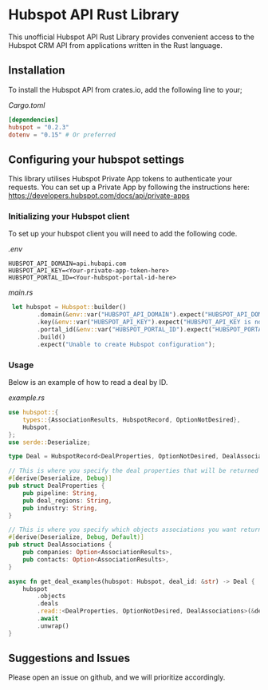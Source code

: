 # Hubspot API Rust Library

This unofficial Hubspot API Rust Library provides convenient access to the Hubspot CRM API from applications written in the Rust language.

## Installation

To install the Hubspot API from crates.io, add the following line to your;

_Cargo.toml_

```toml
[dependencies]
hubspot = "0.2.3"
dotenv = "0.15" # Or preferred
```

## Configuring your hubspot settings

This library utilises Hubspot Private App tokens to authenticate your requests. You can set up a Private App by following the instructions here: https://developers.hubspot.com/docs/api/private-apps

### Initializing your Hubspot client

To set up your hubspot client you will need to add the following code.

_.env_

```
HUBSPOT_API_DOMAIN=api.hubapi.com
HUBSPOT_API_KEY=<Your-private-app-token-here>
HUBSPOT_PORTAL_ID=<Your-hubspot-portal-id-here>

```

_main.rs_

```rust
 let hubspot = Hubspot::builder()
        .domain(&env::var("HUBSPOT_API_DOMAIN").expect("HUBSPOT_API_DOMAIN is not set"))
        .key(&env::var("HUBSPOT_API_KEY").expect("HUBSPOT_API_KEY is not set"))
        .portal_id(&env::var("HUBSPOT_PORTAL_ID").expect("HUBSPOT_PORTAL_ID is not set"))
        .build()
        .expect("Unable to create Hubspot configuration");

```

### Usage

Below is an example of how to read a deal by ID.

_example.rs_

```rust
use hubspot::{
    types::{AssociationResults, HubspotRecord, OptionNotDesired},
    Hubspot,
};
use serde::Deserialize;

type Deal = HubspotRecord<DealProperties, OptionNotDesired, DealAssociations>;

// This is where you specify the deal properties that will be returned by hubspot
#[derive(Deserialize, Debug)]
pub struct DealProperties {
    pub pipeline: String,
    pub deal_regions: String,
    pub industry: String,
}

// This is where you specify which objects associations you want returned by hubspot
#[derive(Deserialize, Debug, Default)]
pub struct DealAssociations {
    pub companies: Option<AssociationResults>,
    pub contacts: Option<AssociationResults>,
}

async fn get_deal_examples(hubspot: Hubspot, deal_id: &str) -> Deal {
    hubspot
        .objects
        .deals
        .read::<DealProperties, OptionNotDesired, DealAssociations>(&deal_id, false)
        .await
        .unwrap()
}

```

## Suggestions and Issues

Please open an issue on github, and we will prioritize accordingly.
